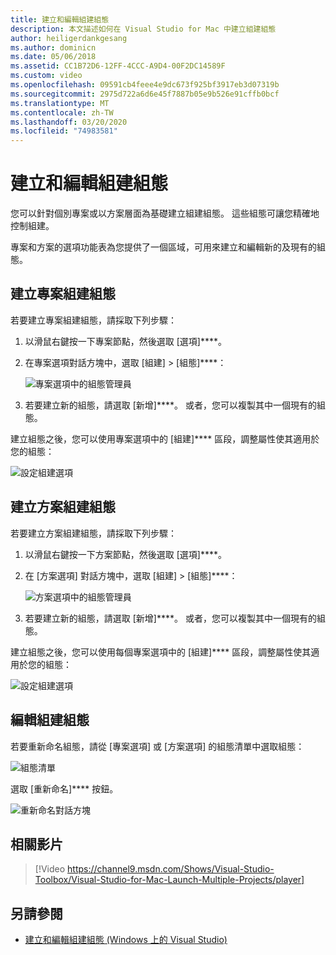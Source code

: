 ```yaml
---
title: 建立和編輯組建組態
description: 本文描述如何在 Visual Studio for Mac 中建立組建組態
author: heiligerdankgesang
ms.author: dominicn
ms.date: 05/06/2018
ms.assetid: CC1B72D6-12FF-4CCC-A9D4-00F2DC14589F
ms.custom: video
ms.openlocfilehash: 09591cb4feee4e9dc673f925bf3917eb3d07319b
ms.sourcegitcommit: 2975d722a6d6e45f7887b05e9b526e91cffb0bcf
ms.translationtype: MT
ms.contentlocale: zh-TW
ms.lasthandoff: 03/20/2020
ms.locfileid: "74983581"
---
```

# <a name="creating-and-editing-build-configurations"></a>建立和編輯組建組態

您可以針對個別專案或以方案層面為基礎建立組建組態。 這些組態可讓您精確地控制組建。

專案和方案的選項功能表為您提供了一個區域，可用來建立和編輯新的及現有的組態。

## <a name="creating-a-project-build-configurations"></a>建立專案組建組態

若要建立專案組建組態，請採取下列步驟：

1. 以滑鼠右鍵按一下專案節點，然後選取 [選項]****。

2. 在專案選項對話方塊中，選取 [組建] > [組態]****：

    ![專案選項中的組態管理員](media/create-and-edit-configurations-image2.png)

3. 若要建立新的組態，請選取 [新增]****。 或者，您可以複製其中一個現有的組態。

建立組態之後，您可以使用專案選項中的 [組建]**** 區段，調整屬性使其適用於您的組態：

![設定組建選項](media/create-and-edit-configurations-image3.png)

## <a name="creating-a-solution-build-configuration"></a>建立方案組建組態

若要建立方案組建組態，請採取下列步驟：

1. 以滑鼠右鍵按一下方案節點，然後選取 [選項]****。

2. 在 [方案選項] 對話方塊中，選取 [組建] > [組態]****：

    ![方案選項中的組態管理員](media/create-and-edit-configurations-image1.png)

3. 若要建立新的組態，請選取 [新增]****。 或者，您可以複製其中一個現有的組態。

建立組態之後，您可以使用每個專案選項中的 [組建]**** 區段，調整屬性使其適用於您的組態：

![設定組建選項](media/create-and-edit-configurations-image3.png)

## <a name="editing-a-build-configuration"></a>編輯組建組態

若要重新命名組態，請從 [專案選項] 或 [方案選項] 的組態清單中選取組態：

![組態清單](media/create-and-edit-configurations-image4.png)

選取 [重新命名]**** 按鈕。

![重新命名對話方塊](media/create-and-edit-configurations-image5.png)

## <a name="related-video"></a>相關影片

> [!Video https://channel9.msdn.com/Shows/Visual-Studio-Toolbox/Visual-Studio-for-Mac-Launch-Multiple-Projects/player]

## <a name="see-also"></a>另請參閱

- [建立和編輯組建組態 (Windows 上的 Visual Studio)](/visualstudio/ide/how-to-create-and-edit-configurations)